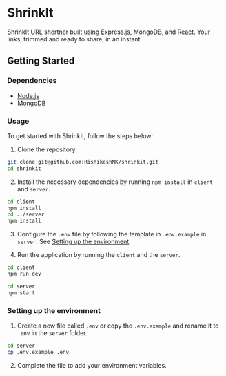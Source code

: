 # ShrinkIt

ShrinkIt URL shortner built using [Express.js](https://expressjs.com/), [MongoDB](https://www.mongodb.com/), and [React](https://react.dev). Your links, trimmed and ready to share, in an instant.

## Getting Started

### Dependencies

- [Node.js](https://nodejs.org/en/download/package-manager/)
- [MongoDB](https://docs.mongodb.com/manual/installation/)

### Usage

To get started with ShrinkIt, follow the steps below:

1. Clone the repository.

```bash
git clone git@github.com:RishikeshNK/shrinkit.git
cd shrinkit
```

2. Install the necessary dependencies by running `npm install` in `client` and `server`.

```bash
cd client
npm install
cd ../server
npm install
```

3. Configure the `.env` file by following the template in `.env.example` in `server`. See [Setting up the environment](#setting-up-the-environment).

4. Run the application by running the `client` and the `server`.

```bash
cd client
npm run dev
```

```bash
cd server
npm start
```

### Setting up the environment

1. Create a new file called `.env` or copy the `.env.example` and rename it to `.env` in the `server` folder.

```bash
cd server
cp .env.example .env
```

2. Complete the file to add your environment variables.
